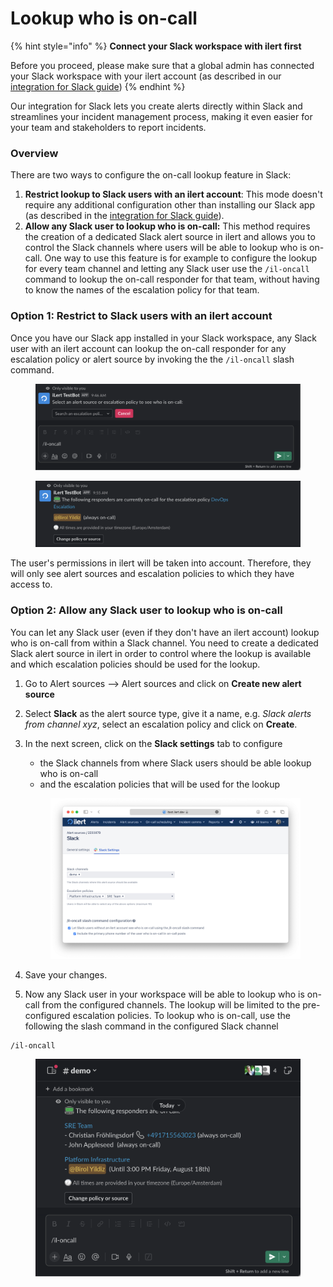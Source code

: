 # Lookup who is on-call

{% hint style="info" %}
**Connect your Slack workspace with ilert first**

Before you proceed, please make sure that a global admin has connected your Slack workspace with your ilert account (as described in our [integration for Slack guide](./))
{% endhint %}

Our integration for Slack lets you create alerts directly within Slack and streamlines your incident management process, making it even easier for your team and stakeholders to report incidents.

### Overview

There are two ways to configure the on-call lookup feature in Slack:

1. **Restrict lookup to Slack users with an ilert account**: This mode doesn't require any additional configuration other than installing our Slack app (as described in the [integration for Slack guide](./)).&#x20;
2. **Allow any Slack user to lookup who is on-call:** This method requires the creation of a dedicated Slack alert source in ilert and allows you to control the Slack channels where users will be able to lookup who is on-call. One way to use this feature is for example to configure the lookup for every team channel and letting any Slack user use the `/il-oncall` command to lookup the on-call responder for that team, without having to know the names of the escalation policy for that team.



### Option 1: Restrict to Slack users with an ilert account

Once you have our Slack app installed in your Slack workspace, any Slack user with an ilert account can lookup the on-call responder for any escalation policy or alert source by invoking the the `/il-oncall` slash command.

<figure><img src="../../.gitbook/assets/image (75).png" alt="" width="563"><figcaption></figcaption></figure>

<figure><img src="../../.gitbook/assets/image (78).png" alt="" width="563"><figcaption></figcaption></figure>

The user's permissions in ilert will be taken into account. Therefore, they will only see alert sources and escalation policies to which they have access to.&#x20;

### Option 2: A**llow any Slack user to lookup who is on-call**

You can let any Slack user (even if they don't have an ilert account) lookup who is on-call from within a Slack channel. You need to create a dedicated Slack alert source in ilert in order to control where the lookup is available and which escalation policies should be used for the lookup.&#x20;

1. Go to Alert sources --> Alert sources and click on **Create new alert source**
2. Select **Slack** as the alert source type, give it a name, e.g. _Slack alerts from channel xyz_, select an escalation policy and click on **Create**.
3.  In the next screen, click on the **Slack settings** tab to configure

    * the Slack channels from where Slack users should be able lookup who is on-call
    * and the escalation policies that will be used for the lookup





    <figure><img src="../../.gitbook/assets/image (76).png" alt=""><figcaption></figcaption></figure>
4. Save your changes.
5. Now any Slack user in your workspace will be able to lookup who is on-call from the configured channels. The lookup will be limited to the pre-configured escalation policies. To lookup who is on-call, use the following the slash command in the configured Slack channel

```
/il-oncall
```

&#x20;

<figure><img src="../../.gitbook/assets/image.png" alt="" width="563"><figcaption></figcaption></figure>
